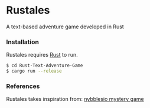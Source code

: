 # Rustales
A text-based adventure game developed in Rust

### Installation

Rustales requires [Rust](https://www.rust-lang.org/) to run.

```sh
$ cd Rust-Text-Adventure-Game
$ cargo run --release
```

### References

Rustales takes inspiration from: [nybblesio mystery game](https://github.com/nybblesio/mystery/blob/develop/src/main.rs)

